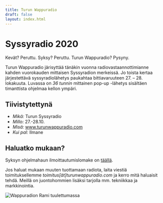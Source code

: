 ```yaml
---
title: Turun Wappuradio
draft: false
layout: index.html
---
```


# Syssyradio 2020

Kevät? Peruttu.
Syksy? Peruttu.
Turun Wappuradio? Pysyny.

Turun Wappuradio järisyttää tänäkin vuonna radiovastaannottimianne kahden vuorokauden mittaisen Syssyradion merkeissä.
Jo toista kertaa järjestettävä syssyradiolähetys paukahtaa bittiavaruuteen 27. – 28. lokakuuta. Luvassa on *36 tunnin*
mittainen pop-up -lähetys sisältäen timanttista ohjelmaa kellon ympäri.

## Tiivistytettynä
* *Mikä:* Turun Syssyradio
* *Millo:* 27.-28.10.
* *Misä:* www.turunwappuradio.com
* *Kui pal:* Ilmane

## Haluatko mukaan?
Syksyn ohjelmahaun ilmoittautumislomake on [täällä](/ohjelmahaku.html).

Jos haluat mukaan muuten tuottamaan radiota, laita viestiä toimituksellemme *toimitus[ät]turunwappuradio.com* ja kerro mitä haluaisit tehdä. Meillä on juontohommien lisäksi tarjolla mm. tekniikkaa ja markkinointia.

<div class="ImageContainer">
<img alt="Wappuradion Rami tuulettumassa" src="/rami-partsilla.jpg" />
</div>